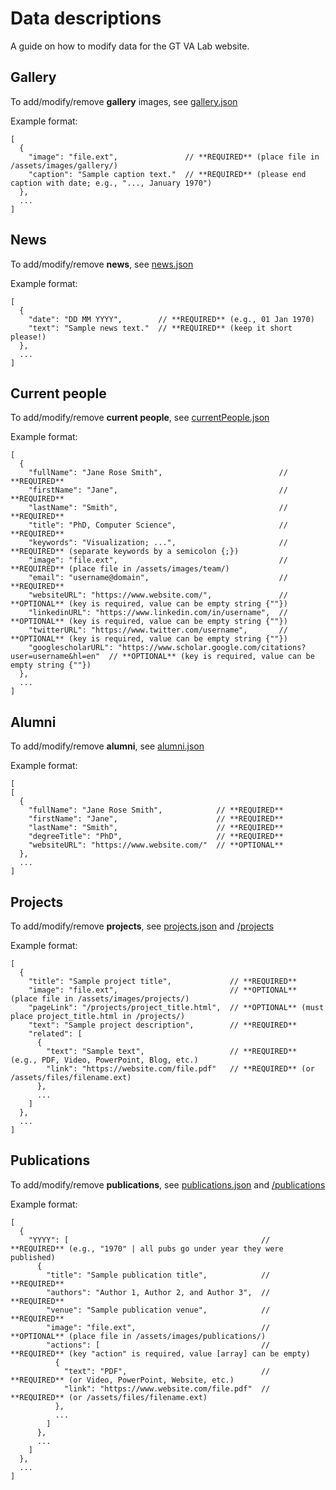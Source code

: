 # Data descriptions

A guide on how to modify data for the GT VA Lab website.

## Gallery

To add/modify/remove **gallery** images, see [gallery.json](gallery.json)

Example format:

```(json)
[
  {
    "image": "file.ext",               // **REQUIRED** (place file in /assets/images/gallery/)
    "caption": "Sample caption text."  // **REQUIRED** (please end caption with date; e.g., "..., January 1970")
  },
  ...
]
```

## News

To add/modify/remove **news**, see [news.json](news.json)

Example format:

```(json)
[
  {
    "date": "DD MM YYYY",        // **REQUIRED** (e.g., 01 Jan 1970)
    "text": "Sample news text."  // **REQUIRED** (keep it short please!)
  },
  ...
]
```

## Current people

To add/modify/remove **current people**, see [currentPeople.json](currentPeople.json)

Example format:

```(json)
[
  {
    "fullName": "Jane Rose Smith",                          // **REQUIRED**
    "firstName": "Jane",                                    // **REQUIRED**
    "lastName": "Smith",                                    // **REQUIRED**
    "title": "PhD, Computer Science",                       // **REQUIRED**
    "keywords": "Visualization; ...",                       // **REQUIRED** (separate keywords by a semicolon {;})
    "image": "file.ext",                                    // **REQUIRED** (place file in /assets/images/team/)
    "email": "username@domain",                             // **REQUIRED**
    "websiteURL": "https://www.website.com/",               // **OPTIONAL** (key is required, value can be empty string {""})
    "linkedinURL": "https://www.linkedin.com/in/username",  // **OPTIONAL** (key is required, value can be empty string {""})
    "twitterURL": "https://www.twitter.com/username",       // **OPTIONAL** (key is required, value can be empty string {""})
    "googlescholarURL": "https://www.scholar.google.com/citations?user=username&hl=en"  // **OPTIONAL** (key is required, value can be empty string {""})
  },
  ...
]
```

## Alumni

To add/modify/remove **alumni**, see [alumni.json](alumni.json)

Example format:

```(json)
[
[
  {
    "fullName": "Jane Rose Smith",            // **REQUIRED**
    "firstName": "Jane",                      // **REQUIRED**
    "lastName": "Smith",                      // **REQUIRED**
    "degreeTitle": "PhD",                     // **REQUIRED**
    "websiteURL": "https://www.website.com/"  // **OPTIONAL**
  },
  ...
]
```

## Projects

To add/modify/remove **projects**, see [projects.json](projects.json) and [/projects](../projects/README.md)

Example format:

```(json)
[
  {
    "title": "Sample project title",             // **REQUIRED**
    "image": "file.ext",                         // **OPTIONAL** (place file in /assets/images/projects/)
    "pageLink": "/projects/project_title.html",  // **OPTIONAL** (must place project_title.html in /projects/)
    "text": "Sample project description",        // **REQUIRED**
    "related": [
      {
        "text": "Sample text",                   // **REQUIRED** (e.g., PDF, Video, PowerPoint, Blog, etc.)
        "link": "https://website.com/file.pdf"   // **REQUIRED** (or /assets/files/filename.ext)
      },
      ...
    ]
  },
  ...
]
```

## Publications

To add/modify/remove **publications**, see [publications.json](publications.json) and [/publications](../publications/README.md)

Example format:

```(json)
[
  {
    "YYYY": [                                           // **REQUIRED** (e.g., "1970" | all pubs go under year they were published)
      {
        "title": "Sample publication title",            // **REQUIRED** 
        "authors": "Author 1, Author 2, and Author 3",  // **REQUIRED** 
        "venue": "Sample publication venue",            // **REQUIRED** 
        "image": "file.ext",                            // **OPTIONAL** (place file in /assets/images/publications/)
        "actions": [                                    // **REQUIRED** (key "action" is required, value [array] can be empty)
          {
            "text": "PDF",                              // **REQUIRED** (or Video, PowerPoint, Website, etc.)
            "link": "https://www.website.com/file.pdf"  // **REQUIRED** (or /assets/files/filename.ext)
          },
          ...
        ]
      },
      ...
    ]
  },
  ...
]
```
